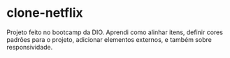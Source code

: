 # clone-netflix
Projeto feito no bootcamp da DIO. Aprendi como alinhar itens, definir cores padrões para o projeto, adicionar elementos externos, e também sobre responsividade.
